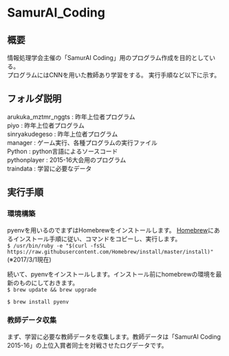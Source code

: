 # SamurAI_Coding

## 概要
情報処理学会主催の「SamurAI Coding」用のプログラム作成を目的としている。  
プログラムにはCNNを用いた教師あり学習をする。
実行手順など以下に示す。

## フォルダ説明
arukuka_mztmr_nggts : 昨年上位者プログラム  
piyo : 昨年上位者プログラム  
sinryakudegeso : 昨年上位者プログラム  
manager : ゲーム実行、各種プログラムの実行ファイル  
Python : python言語によるソースコード  
pythonplayer : 2015-16大会用のプログラム  
traindata : 学習に必要なデータ  

## 実行手順
### 環境構築
pyenvを用いるのでまずはHomebrewをインストールします。
[Homebrew](https://brew.sh/index_ja.html)にあるインストール手順に従い、コマンドをコピーし、実行します。    
`$ /usr/bin/ruby -e "$(curl -fsSL https://raw.githubusercontent.com/Homebrew/install/master/install)"` (※2017/3/1現在)  

続いて、pyenvをインストールします。インストール前にhomebrewの環境を最新のものにしておきます。  
`$ brew update && brew upgrade`  

`$ brew install pyenv`

### 教師データ収集
まず、学習に必要な教師データを収集します。教師データは「SamurAI Coding 2015-16」の上位入賞者同士を対戦させたログデータです。  
